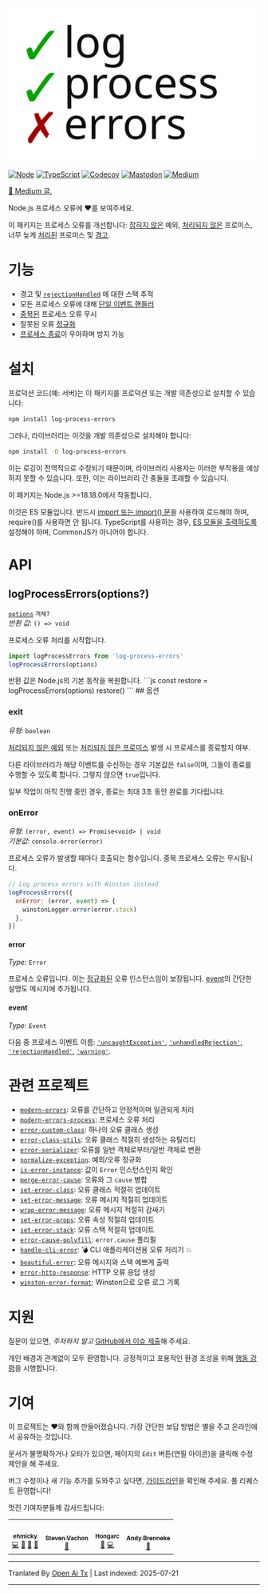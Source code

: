 <picture>
  <source media="(prefers-color-scheme: dark)" srcset="https://raw.githubusercontent.com/ehmicky/design/main/log-process-errors/log-process-errors_dark.svg"/>
  <img alt="log-process-errors 로고" src="https://raw.githubusercontent.com/ehmicky/design/main/log-process-errors/log-process-errors.svg" width="500"/>
</picture>

[![Node](https://img.shields.io/badge/-Node.js-808080?logo=node.js&colorA=404040&logoColor=66cc33)](https://www.npmjs.com/package/log-process-errors)
[![TypeScript](https://img.shields.io/badge/-Typed-808080?logo=typescript&colorA=404040&logoColor=0096ff)](/src/main.d.ts)
[![Codecov](https://img.shields.io/badge/-Tested%20100%25-808080?logo=codecov&colorA=404040)](https://codecov.io/gh/ehmicky/log-process-errors)
[![Mastodon](https://img.shields.io/badge/-Mastodon-808080.svg?logo=mastodon&colorA=404040&logoColor=9590F9)](https://fosstodon.org/@ehmicky)
[![Medium](https://img.shields.io/badge/-Medium-808080.svg?logo=medium&colorA=404040)](https://medium.com/@ehmicky)

[📰 Medium 글.](https://medium.com/@ehmicky/node-js-process-errors-are-broken-193980f0a77b)

Node.js 프로세스 오류에 ❤️를 보여주세요.

이 패키지는 프로세스 오류를 개선합니다:
[잡히지 않은](https://nodejs.org/api/process.html#process_event_uncaughtexception)
예외,
[처리되지 않은](https://nodejs.org/api/process.html#process_event_unhandledrejection)
프로미스, 너무 늦게
[처리된](https://nodejs.org/api/process.html#process_event_rejectionhandled)
프로미스 및 [경고](https://nodejs.org/api/process.html#process_event_warning).

# 기능

- 경고 및
  [`rejectionHandled`](https://nodejs.org/api/process.html#process_event_rejectionhandled)
  에 대한 스택 추적
- 모든 프로세스 오류에 대해 [단일 이벤트 핸들러](#onerror)
- [중복된](#onerror) 프로세스 오류 무시
- 잘못된 오류 [정규화](#error)
- [프로세스 종료](#exit)이 우아하며 방지 가능

# 설치

프로덕션 코드(예: 서버)는 이 패키지를 프로덕션 또는
개발 의존성으로 설치할 수 있습니다:
```bash
npm install log-process-errors
```
그러나, 라이브러리는 이것을 개발 의존성으로 설치해야 합니다:


```bash
npm install -D log-process-errors
```
<translate-content>
이는 로깅이 전역적으로 수정되기 때문이며, 라이브러리 사용자는 이러한 부작용을 예상하지 못할 수 있습니다. 또한, 이는 라이브러리 간 충돌을 초래할 수 있습니다.

이 패키지는 Node.js >=18.18.0에서 작동합니다.

이것은 ES 모듈입니다. 반드시
[import 또는 import() 문](https://gist.github.com/sindresorhus/a39789f98801d908bbc7ff3ecc99d99c)을 사용하여 로드해야 하며,
require()를 사용하면 안 됩니다. TypeScript를 사용하는 경우,
[ES 모듈을 출력하도록](https://www.typescriptlang.org/docs/handbook/esm-node.html)
설정해야 하며, CommonJS가 아니어야 합니다.

# API

## logProcessErrors(options?)

[`options`](#options) `객체?`\
_반환 값_: `() => void`

프로세스 오류 처리를 시작합니다.
</translate-content>

```js
import logProcessErrors from 'log-process-errors'
logProcessErrors(options)
```
<translate-content>
반환 값은 Node.js의 기본 동작을 복원합니다.
</translate-content>
```js
const restore = logProcessErrors(options)
restore()
```
## 옵션

### exit

_유형_: `boolean`

[처리되지 않은 예외](https://nodejs.org/api/process.html#process_event_uncaughtexception)
또는
[처리되지 않은 프로미스](https://nodejs.org/api/process.html#process_event_unhandledrejection)
발생 시 프로세스를 종료할지 여부.

다른 라이브러리가 해당 이벤트를 수신하는 경우 기본값은 `false`이며,
그들이 종료를 수행할 수 있도록 합니다. 그렇지 않으면 `true`입니다.

일부 작업이 아직 진행 중인 경우, 종료는 최대 3초 동안 완료를 기다립니다.

### onError

_유형_: `(error, event) => Promise<void> | void`\
_기본값_: `console.error(error)`

프로세스 오류가 발생할 때마다 호출되는 함수입니다. 중복 프로세스 오류는 무시됩니다.



```js
// Log process errors with Winston instead
logProcessErrors({
  onError: (error, event) => {
    winstonLogger.error(error.stack)
  },
})
```
#### error

_Type_: `Error`

프로세스 오류입니다. 이는
[정규화된](https://github.com/ehmicky/normalize-exception) 오류 인스턴스임이 보장됩니다.
[event](#event)의 간단한 설명도 메시지에 추가됩니다.

#### event

_Type_: `Event`

다음 중 프로세스 이벤트 이름:
[`'uncaughtException'`](https://nodejs.org/api/process.html#process_event_uncaughtexception),
[`'unhandledRejection'`](https://nodejs.org/api/process.html#process_event_unhandledrejection),
[`'rejectionHandled'`](https://nodejs.org/api/process.html#process_event_rejectionhandled),
[`'warning'`](https://nodejs.org/api/process.html#process_event_warning).

# 관련 프로젝트

- [`modern-errors`](https://github.com/ehmicky/modern-errors): 오류를
  간단하고 안정적이며 일관되게 처리
- [`modern-errors-process`](https://github.com/ehmicky/modern-errors-process):
  프로세스 오류 처리
- [`error-custom-class`](https://github.com/ehmicky/error-custom-class): 하나의
  오류 클래스 생성
- [`error-class-utils`](https://github.com/ehmicky/error-class-utils): 오류 클래스
  적절히 생성하는 유틸리티
- [`error-serializer`](https://github.com/ehmicky/error-serializer): 오류를 일반
  객체로부터/일반 객체로 변환
- [`normalize-exception`](https://github.com/ehmicky/normalize-exception):
  예외/오류 정규화
- [`is-error-instance`](https://github.com/ehmicky/is-error-instance): 값이
  `Error` 인스턴스인지 확인
- [`merge-error-cause`](https://github.com/ehmicky/merge-error-cause): 오류와
  그 `cause` 병합
- [`set-error-class`](https://github.com/ehmicky/set-error-class): 오류 클래스
  적절히 업데이트
- [`set-error-message`](https://github.com/ehmicky/set-error-message): 오류 메시지
  적절히 업데이트
- [`wrap-error-message`](https://github.com/ehmicky/wrap-error-message):
  오류 메시지 적절히 감싸기
- [`set-error-props`](https://github.com/ehmicky/set-error-props): 오류 속성
  적절히 업데이트
- [`set-error-stack`](https://github.com/ehmicky/set-error-stack): 오류 스택
  적절히 업데이트
- [`error-cause-polyfill`](https://github.com/ehmicky/error-cause-polyfill):
  `error.cause` 폴리필
- [`handle-cli-error`](https://github.com/ehmicky/handle-cli-error): 💣 CLI
  애플리케이션용 오류 처리기 💥
- [`beautiful-error`](https://github.com/ehmicky/beautiful-error): 오류 메시지와
  스택 예쁘게 출력
- [`error-http-response`](https://github.com/ehmicky/error-http-response):
  HTTP 오류 응답 생성
- [`winston-error-format`](https://github.com/ehmicky/winston-error-format):
  Winston으로 오류 로그 기록

# 지원

질문이 있으면, _주저하지 말고_ [GitHub에서 이슈 제출](../../issues)해 주세요.

개인 배경과 관계없이 모두 환영합니다. 긍정적이고 포용적인 환경 조성을 위해
[행동 강령](https://raw.githubusercontent.com/ehmicky/log-process-errors/main/CODE_OF_CONDUCT.md)을 시행합니다.

# 기여

이 프로젝트는 ❤️와 함께 만들어졌습니다. 가장 간단한 보답 방법은 별을 주고
온라인에서 공유하는 것입니다.

문서가 불명확하거나 오타가 있으면, 페이지의 `Edit` 버튼(연필 아이콘)을 클릭해
수정 제안을 해 주세요.

버그 수정이나 새 기능 추가를 도와주고 싶다면,
[가이드라인](https://raw.githubusercontent.com/ehmicky/log-process-errors/main/CONTRIBUTING.md)을
확인해 주세요. 풀 리퀘스트 환영합니다!

멋진 기여자분들께 감사드립니다:

<!-- ALL-CONTRIBUTORS-LIST:START -->
<!-- prettier-ignore-start -->
<!-- markdownlint-disable -->
<table>
  <tr>
    <td align="center"><a href="https://fosstodon.org/@ehmicky"><img src="https://avatars2.githubusercontent.com/u/8136211?v=4" width="100px;" alt=""/><br /><sub><b>ehmicky</b></sub></a><br /><a href="https://github.com/ehmicky/log-process-errors/commits?author=ehmicky" title="Code">💻</a> <a href="#design-ehmicky" title="Design">🎨</a> <a href="#ideas-ehmicky" title="Ideas, Planning, & Feedback">🤔</a> <a href="https://github.com/ehmicky/log-process-errors/commits?author=ehmicky" title="Documentation">📖</a></td>
    <td align="center"><a href="https://svachon.com"><img src="https://avatars0.githubusercontent.com/u/170197?v=4" width="100px;" alt=""/><br /><sub><b>Steven Vachon</b></sub></a><br /><a href="#question-stevenvachon" title="Answering Questions">💬</a></td>
    <td align="center"><a href="https://github.com/Hongarc"><img src="https://avatars1.githubusercontent.com/u/19208123?v=4" width="100px;" alt=""/><br /><sub><b>Hongarc</b></sub></a><br /><a href="https://github.com/ehmicky/log-process-errors/commits?author=Hongarc" title="Documentation">📖</a> <a href="https://github.com/ehmicky/log-process-errors/commits?author=Hongarc" title="Code">💻</a></td>
    <td align="center"><a href="https://github.com/abrenneke"><img src="https://avatars0.githubusercontent.com/u/342540?v=4" width="100px;" alt=""/><br /><sub><b>Andy Brenneke</b></sub></a><br /><a href="https://github.com/ehmicky/log-process-errors/issues?q=author%3Aabrenneke" title="Bug reports">🐛</a></td>
  </tr>
</table>

<!-- markdownlint-enable -->
<!-- prettier-ignore-end -->

<!-- ALL-CONTRIBUTORS-LIST:END -->




---


Tranlated By [Open Ai Tx](https://github.com/OpenAiTx/OpenAiTx) | Last indexed: 2025-07-21


---